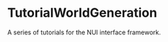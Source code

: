 TutorialWorldGeneration
=======================

A series of tutorials for the NUI interface framework.